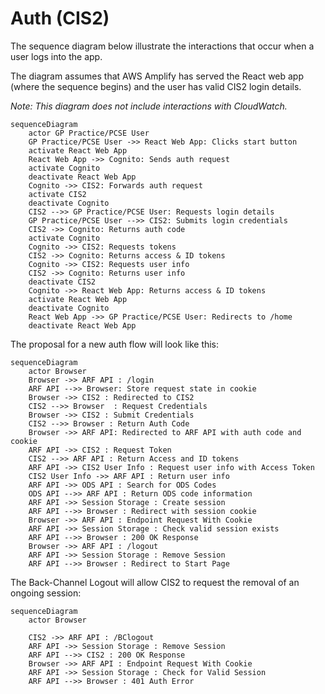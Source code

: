 # Auth (CIS2)

The sequence diagram below illustrate the interactions that occur when a user logs into the app.

The diagram assumes that AWS Amplify has served the React web app (where the sequence begins) and the user has valid
CIS2 login details.

_Note: This diagram does not include interactions with CloudWatch._

```mermaid
sequenceDiagram
    actor GP Practice/PCSE User
    GP Practice/PCSE User ->> React Web App: Clicks start button
    activate React Web App
    React Web App ->> Cognito: Sends auth request
    activate Cognito
    deactivate React Web App
    Cognito ->> CIS2: Forwards auth request
    activate CIS2
    deactivate Cognito
    CIS2 -->> GP Practice/PCSE User: Requests login details
    GP Practice/PCSE User -->> CIS2: Submits login credentials
    CIS2 ->> Cognito: Returns auth code
    activate Cognito
    Cognito ->> CIS2: Requests tokens
    CIS2 ->> Cognito: Returns access & ID tokens
    Cognito ->> CIS2: Requests user info
    CIS2 ->> Cognito: Returns user info
    deactivate CIS2
    Cognito ->> React Web App: Returns access & ID tokens
    activate React Web App
    deactivate Cognito
    React Web App ->> GP Practice/PCSE User: Redirects to /home
    deactivate React Web App
```

The proposal for a new auth flow will look like this:

```mermaid
sequenceDiagram
    actor Browser
    Browser ->> ARF API : /login
    ARF API -->> Browser: Store request state in cookie
    Browser ->> CIS2 : Redirected to CIS2
    CIS2 -->> Browser  : Request Credentials
    Browser ->> CIS2 : Submit Credentials
    CIS2 -->> Browser : Return Auth Code
    Browser ->> ARF API: Redirected to ARF API with auth code and cookie 
    ARF API ->> CIS2 : Request Token
    CIS2 -->> ARF API : Return Access and ID tokens
    ARF API ->> CIS2 User Info : Request user info with Access Token
    CIS2 User Info ->> ARF API : Return user info
    ARF API ->> ODS API : Search for ODS Codes
    ODS API -->> ARF API : Return ODS code information
    ARF API ->> Session Storage : Create session
    ARF API -->> Browser : Redirect with session cookie
    Browser ->> ARF API : Endpoint Request With Cookie
    ARF API ->> Session Storage : Check valid session exists
    ARF API -->> Browser : 200 OK Response
    Browser ->> ARF API : /logout
    ARF API ->> Session Storage : Remove Session
    ARF API -->> Browser : Redirect to Start Page
```
The Back-Channel Logout will allow CIS2 to request the removal of an ongoing session:

```mermaid
sequenceDiagram
    actor Browser
    
    CIS2 ->> ARF API : /BClogout
    ARF API ->> Session Storage : Remove Session
    ARF API -->> CIS2 : 200 OK Response
    Browser ->> ARF API : Endpoint Request With Cookie
    ARF API ->> Session Storage : Check for Valid Session
    ARF API -->> Browser : 401 Auth Error
```